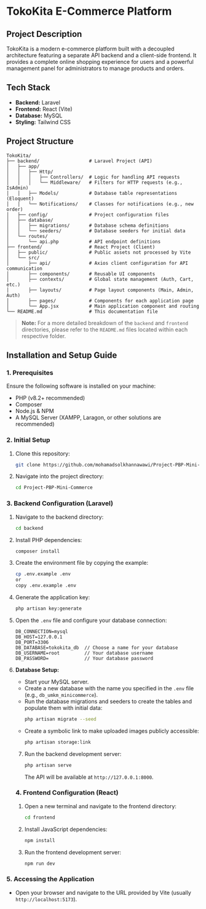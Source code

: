 # TokoKita E-Commerce Platform

## Project Description

TokoKita is a modern e-commerce platform built with a decoupled architecture featuring a separate API backend and a client-side frontend. It provides a complete online shopping experience for users and a powerful management panel for administrators to manage products and orders.

## Tech Stack

- **Backend:** Laravel
- **Frontend:** React (Vite)
- **Database:** MySQL
- **Styling:** Tailwind CSS

## Project Structure

```
TokoKita/
├── backend/                  # Laravel Project (API)
│   ├── app/
│   │   ├── Http/
│   │   │   ├── Controllers/  # Logic for handling API requests
│   │   │   └── Middleware/   # Filters for HTTP requests (e.g., IsAdmin)
│   │   ├── Models/           # Database table representations (Eloquent)
│   │   └── Notifications/    # Classes for notifications (e.g., new order)
│   ├── config/               # Project configuration files
│   ├── database/
│   │   ├── migrations/       # Database schema definitions
│   │   └── seeders/          # Database seeders for initial data
│   └── routes/
│       └── api.php           # API endpoint definitions
├── frontend/                 # React Project (Client)
│   ├── public/               # Public assets not processed by Vite
│   └── src/
│       ├── api/              # Axios client configuration for API communication
│       ├── components/       # Reusable UI components
│       ├── contexts/         # Global state management (Auth, Cart, etc.)
│       ├── layouts/          # Page layout components (Main, Admin, Auth)
│       ├── pages/            # Components for each application page
│       └── App.jsx           # Main application component and routing
└── README.md                 # This documentation file
```
> **Note:** For a more detailed breakdown of the `backend` and `frontend` directories, please refer to the `README.md` files located within each respective folder.

## Installation and Setup Guide

### 1. Prerequisites
Ensure the following software is installed on your machine:
- PHP (v8.2+ recommended)
- Composer
- Node.js & NPM
- A MySQL Server (XAMPP, Laragon, or other solutions are recommended)

### 2. Initial Setup
1. Clone this repository:
   ```bash
   git clone https://github.com/mohamadsolkhannawawi/Project-PBP-Mini-Commerce.git
   ```
2. Navigate into the project directory:
   ```bash
   cd Project-PBP-Mini-Commerce
   ```

### 3. Backend Configuration (Laravel)
1. Navigate to the backend directory:
   ```bash
   cd backend
   ```
2. Install PHP dependencies:
   ```bash
   composer install
   ```
3. Create the environment file by copying the example:
   ```bash
   cp .env.example .env
   or
   copy .env.example .env
   ```
4. Generate the application key:
   ```bash
   php artisan key:generate
   ```
5. Open the `.env` file and configure your database connection:
   ```env
   DB_CONNECTION=mysql
   DB_HOST=127.0.0.1
   DB_PORT=3306
   DB_DATABASE=tokokita_db  // Choose a name for your database
   DB_USERNAME=root         // Your database username
   DB_PASSWORD=             // Your database password
   ```
6. **Database Setup:**
   - Start your MySQL server.
   - Create a new database with the name you specified in the `.env` file (e.g., `db_umkm_minicommerce`).
   - Run the database migrations and seeders to create the tables and populate them with initial data:
     ```bash
     php artisan migrate --seed
     ```
   - Create a symbolic link to make uploaded images publicly accessible:
     ```bash
     php artisan storage:link
     ```
   7. Run the backend development server:
      ```bash
      php artisan serve
      ```
      The API will be available at `http://127.0.0.1:8000`.
   
   ### 4. Frontend Configuration (React)
   1. Open a new terminal and navigate to the frontend directory:
      ```bash
      cd frontend
      ```
   2. Install JavaScript dependencies:
      ```bash
      npm install
      ```
   3. Run the frontend development server:
      ```bash
      npm run dev
      ```
### 5. Accessing the Application
- Open your browser and navigate to the URL provided by Vite (usually `http://localhost:5173`).